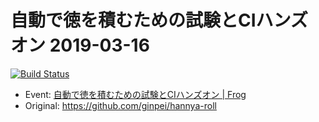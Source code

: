 # 自動で徳を積むための試験とCIハンズオン 2019-03-16

[![Build Status](https://travis-ci.org/changami/frog-ci-20190316.svg?branch=master)](https://travis-ci.org/changami/frog-ci-20190316)

- Event: [自動で徳を積むための試験とCIハンズオン | Frog](https://frogagent.com/event/testtools-ci-workshop/)
- Original: https://github.com/ginpei/hannya-roll
